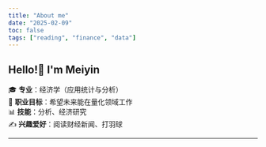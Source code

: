 ```yaml
---
title: "About me" 
date: "2025-02-09" 
toc: false
tags: ["reading", "finance", "data"] 
---
```


## Hello!👋 I'm Meiyin

🎓 **专业**：经济学（应用统计与分析）<br>
💼 **职业目标**：希望未来能在量化领域工作 <br>
📊 **技能**：分析、经济研究 <br>
✍️ **兴趣爱好**：阅读财经新闻、打羽球 <br>

---